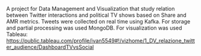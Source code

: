 A project for Data Management and Visualization that study relation between Twitter interactions and political TV shows based on Share and AMR metrics.
Tweets were collected on real time using Kafka. For storage and partial processing was used MongoDB.
For visualization was used Tableau: <a href="url">https://public.tableau.com/profile/ivan5549#!/vizhome/1_DV_relazione_twitter_audience/DashboardTVvsSocial</a>
